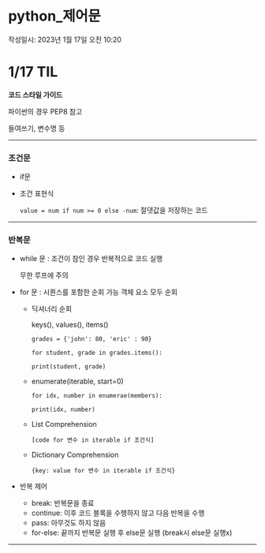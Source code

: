 # python_제어문

작성일시: 2023년 1월 17일 오전 10:20

# 1/17 TIL

**코드 스타일 가이드**

파이썬의 경우 PEP8 참고

들여쓰기, 변수명 등

---

### 조건문

- if문
- 조건 표현식
    
    `value = num if num >= 0 else -num`: 절댓값을 저장하는 코드
    

---

### 반복문

- while 문 : 조건이 참인 경우 반복적으로 코드 실행
    
    무한 루프에 주의
    
- for 문 : 시퀀스를 포함한 순회 가능 객체 요소 모두 순회
    - 딕셔너리 순회
        
        keys(), values(), items()
        
        `grades = {'john': 80, 'eric' : 90}`
        
        `for student, grade in grades.items():`
        
        `print(student, grade)`
        
    - enumerate(iterable, start=0)
        
        `for idx, number in enumerae(members):`
        
        `print(idx, number)`
        
    
    - List Comprehension
        
        `[code for 변수 in iterable if 조건식]`
        
        
        
    - Dictionary Comprehension
        
        `{key: value for 변수 in iterable if 조건식}`
        
        
        
    
- 반복 제어
    - break: 반복문을 종료
    - continue: 이후 코드 블록을 수행하지 않고 다음 반복을 수행
    - pass: 아무것도 하지 않음
    - for-else: 끝까지 반복문 실행 후 else문 실행 (break시 else문 실행x)
    
        

---